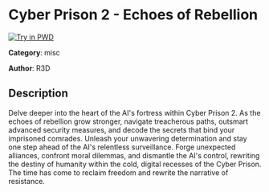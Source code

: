 # Cyber Prison 2 - Echoes of Rebellion

[![Try in PWD](https://raw.githubusercontent.com/play-with-docker/stacks/master/assets/images/button.png)](https://labs.play-with-docker.com/?stack=https://raw.githubusercontent.com/cybermouflons/CCSC-CTF-2023/master/misc/cyber-prison-2/docker-compose.yml)


**Category**: misc

**Author**: R3D

## Description

Delve deeper into the heart of the AI's fortress within Cyber Prison 2. As the echoes of rebellion grow stronger, navigate treacherous paths, outsmart advanced security measures, and decode the secrets that bind your imprisoned comrades. Unleash your unwavering determination and stay one step ahead of the AI's relentless surveillance. Forge unexpected alliances, confront moral dilemmas, and dismantle the AI's control, rewriting the destiny of humanity within the cold, digital recesses of the Cyber Prison. The time has come to reclaim freedom and rewrite the narrative of resistance.
